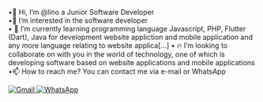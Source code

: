 •👋 Hi, I’m @lino a Junior Software Developer <br>
•👀 I’m interested in the software developer <br>
• 🚀 I’m currently learning programming language Javascript, PHP, Flutter (Dart), Java for development website appliction and mobile application and any more language relating to website applica[...]
• 🔥 I’m looking to collaborate on with you in the world of technology, one of which is developing software based on website applications and mobile applications <br>
•📫 How to reach me? You can contact me via e-mail or WhatsApp
<div align="left">
  <a href="mailto:Dedeichsan.r15@gmail.com">
    <img src="https://img.shields.io/badge/Gmail-D14836?style=for-the-badge&logo=gmail&logoColor=white" alt="Gmail"/>
  </a> 
  <a href="https://wa.me/+6289514656979">
    <img src="https://img.shields.io/badge/WhatsApp-25D366?style=for-the-badge&logo=whatsapp&logoColor=white" alt="WhatsApp"/>
  </a>
</div>
